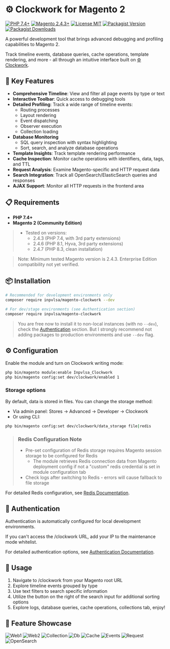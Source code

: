 # ⚙️ Clockwork for Magento 2

[![PHP 7.4+](https://img.shields.io/badge/PHP-7.4%2B-blue.svg)](#)
[![Magento 2.4.3+](https://img.shields.io/badge/Magento-2.4.3%2B-orange.svg)](#)
[![License MIT](https://img.shields.io/badge/License-MIT-green.svg)](#)
[![Packagist Version](https://img.shields.io/packagist/v/inpvlsa/magento-clockwork)](https://packagist.org/packages/inpvlsa/magento-clockwork)
[![Packagist Downloads](https://img.shields.io/packagist/dt/inpvlsa/magento-clockwork)](#)

A powerful development tool that brings advanced debugging and profiling capabilities to Magento 2.

Track timeline events, database queries, cache operations, template rendering, and more - all through an intuitive interface built on [⚙️ Clockwork](https://github.com/itsgoingd/clockwork).

## 🚀 Key Features

- **Comprehensive Timeline**: View and filter all page events by type or text
- **Interactive Toolbar**: Quick access to debugging tools
- **Detailed Profiling**: Track a wide range of timeline events:
  - Routing processes
  - Layout rendering
  - Event dispatching
  - Observer execution
  - Collection loading
- **Database Monitoring**
  - SQL query inspection with syntax highlighting
  - Sort, search, and analyze database operations
- **Template Insights**: Track template rendering performance
- **Cache Inspection**: Monitor cache operations with identifiers, data, tags, and TTL
- **Request Analysis**: Examine Magento-specific and HTTP request data
- **Search Integration**: Track all OpenSearch/ElasticSearch queries and responses
- **AJAX Support**: Monitor all HTTP requests in the frontend area

## 📋 Requirements

- **PHP 7.4+**
- **Magento 2 (Community Edition)**

> - Tested on versions:
>    - 2.4.3 (PHP 7.4, with 3rd party extensions)
>    - 2.4.6 (PHP 8.1, Hyva, 3rd party extensions)
>    - 2.4.7 (PHP 8.3, clean installation)

> Note: Minimum tested Magento version is 2.4.3. Enterprise Edition compatibility not yet verified.

## 📦 Installation

```bash
# Recommended for development environments only
composer require inpvlsa/magento-clockwork --dev

# For dev/stage environments (see Authentication section)
composer require inpvlsa/magento-clockwork
```

> You are free now to install it to non-local instances (with no `--dev`), check the [Authentication](#-authentication) section. But I strongly recommend not adding packages to production environments and use `--dev` flag.

## ⚙️ Configuration

Enable the module and turn on Clockwork writing mode:

```bash
php bin/magento module:enable Inpvlsa_Clockwork
php bin/magento config:set dev/clockwork/enabled 1
```

### Storage options

By default, data is stored in files. You can change the storage method:

- Via admin panel: Stores → Advanced → Developer → Clockwork
- Or using CLI:

```bash
php bin/magento config:set dev/clockwork/data_storage file|redis 
```

> ### Redis Configuration Note
> - Pre-set configuration of Redis storage requires Magento session storage to be configured for Redis
>   - The module retrieves Redis connection data from Magento deployment config if not a "custom" redis credential is set in module configuration tab
> - Check logs after switching to Redis - errors will cause fallback to file storage

For detailed Redis configuration, see <ins>[Redis Documentation](_doc/Redis.md)</ins>.

## 🔐 Authentication

Authentication is automatically configured for local development environments.

If you can't access the /clockwork URL, add your IP to the maintenance mode whitelist.

For detailed authentication options, see <ins>[Authentication Documentation](_doc/Authentication.md)</ins>.

## 🧩 Usage

1. Navigate to /clockwork from your Magento root URL
2. Explore timeline events grouped by type
3. Use text filters to search specific information
4. Utilize the button on the right of the search input for additional sorting options
5. Explore logs, database queries, cache operations, collections tab, enjoy!

## 📸 Feature Showcase

![Web1](https://github.com/INPVLSA/magento-clockwork/blob/assets/repo_asset/Web.png?raw=true)
![Web2](https://github.com/INPVLSA/magento-clockwork/blob/assets/repo_asset/Web2.png?raw=true)
![Collection](https://github.com/INPVLSA/magento-clockwork/blob/assets/repo_asset/Collection.png?raw=true)
![Db](https://github.com/INPVLSA/magento-clockwork/blob/assets/repo_asset/Db.png?raw=true)
![Cache](https://github.com/INPVLSA/magento-clockwork/blob/assets/repo_asset/Cache.png?raw=true)
![Events](https://github.com/INPVLSA/magento-clockwork/blob/assets/repo_asset/Events.png?raw=true)
![Request](https://github.com/INPVLSA/magento-clockwork/blob/assets/repo_asset/Request.png?raw=true)
![OpenSearch](https://github.com/INPVLSA/magento-clockwork/blob/assets/repo_asset/OpenSearch.png?raw=true)
